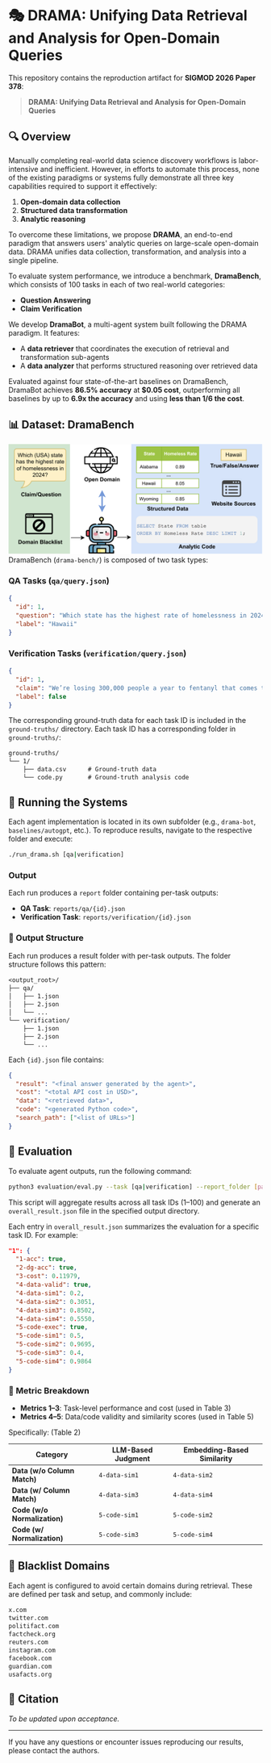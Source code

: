 # 🎭 DRAMA: Unifying Data Retrieval and Analysis for Open-Domain Queries

This repository contains the reproduction artifact for **SIGMOD 2026 Paper 378**:

> **DRAMA: Unifying Data Retrieval and Analysis for Open-Domain Queries**

## 🔍 Overview

Manually completing real-world data science discovery workflows is labor-intensive and inefficient. However, in efforts to automate this process, none of the existing paradigms or systems fully demonstrate all three key capabilities required to support it effectively:

1. **Open-domain data collection**
2. **Structured data transformation**
3. **Analytic reasoning**

To overcome these limitations, we propose **DRAMA**, an end-to-end paradigm that answers users' analytic queries on large-scale open-domain data. DRAMA unifies data collection, transformation, and analysis into a single pipeline.

To evaluate system performance, we introduce a benchmark, **DramaBench**, which consists of 100 tasks in each of two real-world categories:
- **Question Answering**
- **Claim Verification**

We develop **DramaBot**, a multi-agent system built following the DRAMA paradigm. It features:
- A **data retriever** that coordinates the execution of retrieval and transformation sub-agents
- A **data analyzer** that performs structured reasoning over retrieved data

Evaluated against four state-of-the-art baselines on DramaBench, DramaBot achieves **86.5% accuracy** at **\$0.05 cost**, outperforming all baselines by up to **6.9x the accuracy** and using **less than 1/6 the cost**.

## 📊 Dataset: DramaBench
![DramaBot Architecture](./assets/dramabench.png)
DramaBench (`drama-bench/`) is composed of two task types:

### QA Tasks (`qa/query.json`)
```json
{
  "id": 1,
  "question": "Which state has the highest rate of homelessness in 2024?",
  "label": "Hawaii"
}
```

### Verification Tasks (`verification/query.json`)
```json
{
  "id": 1,
  "claim": "We’re losing 300,000 people a year to fentanyl that comes through our border.",
  "label": false
}
```

The corresponding ground-truth data for each task ID is included in the `ground-truths/` directory.
Each task ID has a corresponding folder in `ground-truths/`:

```
ground-truths/
└── 1/
    ├── data.csv      # Ground-truth data
    └── code.py       # Ground-truth analysis code
```

## 🚀 Running the Systems

Each agent implementation is located in its own subfolder (e.g., `drama-bot`, `baselines/autogpt`, etc.). To reproduce results, navigate to the respective folder and execute:

```bash
./run_drama.sh [qa|verification]
```

### Output
Each run produces a `report` folder containing per-task outputs:

- **QA Task**: `reports/qa/{id}.json`
- **Verification Task**: `reports/verification/{id}.json`

### 📁 Output Structure

Each run produces a result folder with per-task outputs. The folder structure follows this pattern:

```
<output_root>/
├── qa/
│   ├── 1.json
│   ├── 2.json
│   └── ...
└── verification/
    ├── 1.json
    ├── 2.json
    └── ...
```

Each `{id}.json` file contains:

```json
{
  "result": "<final answer generated by the agent>",
  "cost": "<total API cost in USD>",
  "data": "<retrieved data>",
  "code": "<generated Python code>",
  "search_path": ["<list of URLs>"]
}
```

## 🧰 Evaluation

To evaluate agent outputs, run the following command:

```bash
python3 evaluation/eval.py --task [qa|verification] --report_folder [path/to/output_root]
```

This script will aggregate results across all task IDs (1–100) and generate an `overall_result.json` file in the specified output directory.

Each entry in `overall_result.json` summarizes the evaluation for a specific task ID. For example:

```json
"1": {
  "1-acc": true,
  "2-dg-acc": true,
  "3-cost": 0.11979,
  "4-data-valid": true,
  "4-data-sim1": 0.2,
  "4-data-sim2": 0.3051,
  "4-data-sim3": 0.8502,
  "4-data-sim4": 0.5550,
  "5-code-exec": true,
  "5-code-sim1": 0.5,
  "5-code-sim2": 0.9695,
  "5-code-sim3": 0.4,
  "5-code-sim4": 0.9864
}
```

### 📐 Metric Breakdown

- **Metrics 1–3**: Task-level performance and cost (used in Table 3)
- **Metrics 4–5**: Data/code validity and similarity scores (used in Table 5)

Specifically: (Table 2)

| Category               | LLM-Based Judgment | Embedding-Based Similarity |
|------------------------|--------------------|-----------------------------|
| **Data (w/o Column Match)**    | `4-data-sim1`        | `4-data-sim2`                 |
| **Data (w/ Column Match)**  | `4-data-sim3`        | `4-data-sim4`                 |
| **Code (w/o Normalization)**         | `5-code-sim1`        | `5-code-sim2`                 |
| **Code (w/ Normalization)**  | `5-code-sim3`        | `5-code-sim4`                 |

## 🔐 Blacklist Domains
Each agent is configured to avoid certain domains during retrieval. These are defined per task and setup, and commonly include:

```
x.com
twitter.com
politifact.com
factcheck.org
reuters.com
instagram.com
facebook.com
guardian.com
usafacts.org
```

## 📄 Citation
*To be updated upon acceptance.*

---

If you have any questions or encounter issues reproducing our results, please contact the authors.

